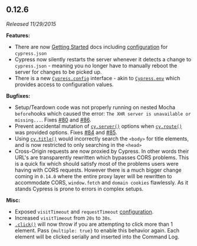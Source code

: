 ## 0.12.6

_Released 11/29/2015_

**Features:**

- There are now [Getting Started](/guides/getting-started/installing-cypress) docs including [configuration](/guides/references/configuration) for `cypress.json`
- Cypress now silently restarts the server whenever it detects a change to `cypress.json` - meaning you no longer have to manually reboot the server for changes to be picked up.
- There is a new [`Cypress.config`](/api/cypress-api/config) interface - akin to [`Cypress.env`](/api/cypress-api/env) which provides access to configuration values.

**Bugfixes:**

- Setup/Teardown code was not properly running on nested Mocha `before`hooks which caused the error: `The XHR server is unavailable or missing...`. Fixes [#80](https://github.com/cypress-io/cypress/issues/80) and [#86](https://github.com/cypress-io/cypress/issues/86).
- Prevent accidental mutation of [`cy.server()`](/api/commands/server) options when [`cy.route()`](/api/commands/route) was provided options. Fixes [#84](https://github.com/cypress-io/cypress/issues/84) and [#85](https://github.com/cypress-io/cypress/issues/85).
- Using [`cy.title()`](/api/commands/title) would incorrectly search the `<body>` for title elements, and is now restricted to only searching in the `<head>`
- Cross-Origin requests are now proxied by Cypress. In other words their URL's are transparently rewritten which bypasses CORS problems. This is a quick fix which should satisfy most of the problems users were having with CORS requests. However there is a much bigger change coming in `0.14.0` where the entire proxy layer will be rewritten to accommodate CORS, `window.fetch` and `domain cookies` flawlessly. As it stands Cypress is prone to errors in complex setups.

**Misc:**

- Exposed `visitTimeout` and `requestTimeout` [configuration](/guides/references/configuration).
- Increased `visitTimeout` from `20s` to `30s`.
- [`.click()`](/api/commands/click) will now throw if you are attempting to click more than 1 element. Pass `{multiple: true}` to enable this behavior again. Each element will be clicked serially and inserted into the Command Log.
